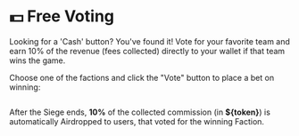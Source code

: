 # 💵 Free Voting

<p>Looking for a 'Cash' button? You've found it! Vote for your favorite team and 
earn 10% of the revenue (fees collected) directly to your wallet if that team wins the game.</p>

Choose one of the factions and click the "Vote" button to place a bet on winning:

<img src="/assets/docs/.gitbook/assets/free_voting.png" alt="">

After the Siege ends, **10%** of the collected commission (in **${token}**) is automatically Airdropped 
to users, that voted for the winning Faction.